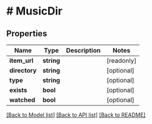 # # MusicDir

## Properties

Name | Type | Description | Notes
------------ | ------------- | ------------- | -------------
**item_url** | **string** |  | [readonly]
**directory** | **string** |  | [optional]
**type** | **string** |  | [optional]
**exists** | **bool** |  | [optional]
**watched** | **bool** |  | [optional]

[[Back to Model list]](../../README.md#models) [[Back to API list]](../../README.md#endpoints) [[Back to README]](../../README.md)
